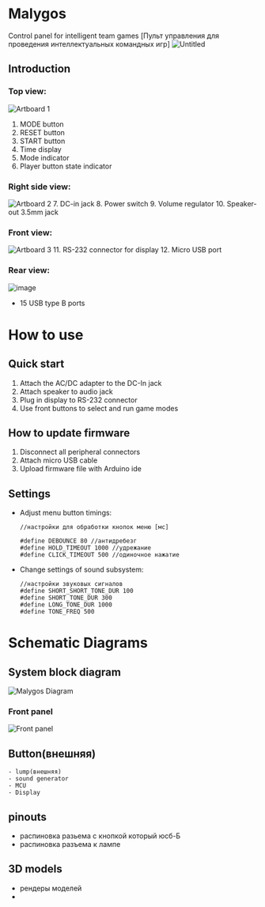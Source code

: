# Malygos
Control panel for intelligent team games
[Пульт управления для проведения интеллектуальных командных игр]
![Untitled](https://user-images.githubusercontent.com/54314123/137319788-ccec4c78-6cbe-46f5-9a30-05d019a2019e.JPG)


Introduction
---
### Top view:
![Artboard 1](https://user-images.githubusercontent.com/54314123/137303006-9e96bf90-dd47-48e2-9a92-495c06d83456.png)
1. MODE button
2. RESET button
3. START button
4. Time display
5. Mode indicator
6. Player button state indicator

### Right side view:
![Artboard 2](https://user-images.githubusercontent.com/54314123/137315055-df0e9c35-79ad-4655-a752-640abe631d8b.png)
7. DC-in jack
8. Power switch
9. Volume regulator
10. Speaker-out 3.5mm jack 
### Front view:
![Artboard 3](https://user-images.githubusercontent.com/54314123/137315685-522b7b23-c030-4e0a-854c-928fd0ea4df7.png)
11. RS-232 connector for display
12. Micro USB port

### Rear view:
![image](https://user-images.githubusercontent.com/54314123/137315934-f6aca98a-af7f-4295-8fb9-7bb81112c131.png)
 - 15 USB type B ports

How to use
===
## Quick start
1. Attach the AC/DC adapter to the DC-In jack
2. Attach speaker to audio jack
3. Plug in display to RS-232 connector
4. Use front buttons to select and run game modes

## How to update firmware
1. Disconnect all peripheral connectors
2. Attach micro USB cable
3. Upload firmware file with Arduino ide


Settings
---
- Adjust menu button timings:
	```
	//настройки для обработки кнопок меню [мс]

	#define DEBOUNCE 80 //антидребезг
	#define HOLD_TIMEOUT 1000 //удрежание
	#define CLICK_TIMEOUT 500 //одиночное нажатие
	```
- Change settings of sound subsystem:
	```
	//настройки звуковых сигналов  
	#define SHORT_SHORT_TONE_DUR 100  
	#define SHORT_TONE_DUR 300  
	#define LONG_TONE_DUR 1000  
	#define TONE_FREQ 500
	```
	

Schematic Diagrams
===
## System block diagram
![Malygos Diagram](https://user-images.githubusercontent.com/54314123/137328062-9f11bbd6-0966-4423-834c-058434eea05f.png)
### Front panel
![Front panel](https://user-images.githubusercontent.com/54314123/137330713-57e81d27-af7b-445b-a6dc-227b47d18e88.png)

## Button(внешняя)
	- lump(внешняя)
	- sound generator
	- MCU
	- Display

pinouts
---
- распиновка разьема с кнопкой который юсб-Б
- распиновка разъема к лампе


3D models
---
- рендеры моделей
- 
<!--stackedit_data:
eyJoaXN0b3J5IjpbMjk3ODAwNjgwLDIxMzY5ODk1MTIsLTIwMT
c2NzMwODUsMTkyNTc3OTM3NSwtODAxMDAwNTUxLDczMTk1NTkw
OCwtMTk4Mzk3MjE3OSwxNTEyMTcwMDk0LC02NDM2MjQwNjMsMj
EwMTk2MjE0OSwyMjk4MDU2NjgsLTE0ODQyNTgxNzVdfQ==
-->